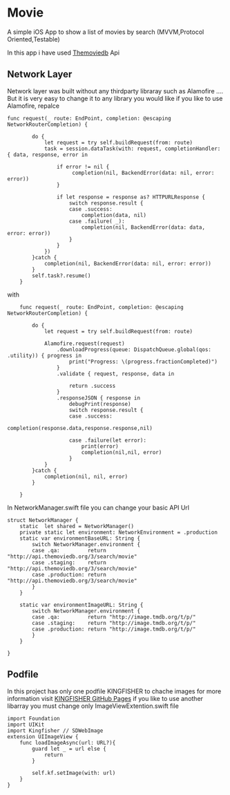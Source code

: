 # Movie
A simple iOS App to show a list of movies by search (MVVM,Protocol Oriented,Testable)

In this app i have used [Themoviedb](https://www.themoviedb.org) Api

## Network Layer
Network layer was built without any thirdparty libraray such as Alamofire ....
But it is very easy to change it to any library you would like
if you like to use Alamofire,  repalce
```
func request(_ route: EndPoint, completion: @escaping NetworkRouterCompletion) {
        
        do {
            let request = try self.buildRequest(from: route)
            task = session.dataTask(with: request, completionHandler: { data, response, error in
                
                if error != nil {
                     completion(nil, BackendError(data: nil, error: error))
                }
                
                if let response = response as? HTTPURLResponse {
                    switch response.result {
                    case .success:
                        completion(data, nil)
                    case .failure( _):
                        completion(nil, BackendError(data: data, error: error))
                    }
                }
            })
        }catch {
            completion(nil, BackendError(data: nil, error: error))
        }
        self.task?.resume()
    }
```
with
```
    func request(_ route: EndPoint, completion: @escaping NetworkRouterCompletion) {
        
        do {
            let request = try self.buildRequest(from: route)
           
            Alamofire.request(request)
                .downloadProgress(queue: DispatchQueue.global(qos: .utility)) { progress in
                    print("Progress: \(progress.fractionCompleted)")
                }
                .validate { request, response, data in
                    
                    return .success
                }
                .responseJSON { response in
                    debugPrint(response)
                    switch response.result {
                    case .success:
                        completion(response.data,response.response,nil)
                        
                    case .failure(let error):
                        print(error)
                        completion(nil,nil, error)
                    }
            }
        }catch {
            completion(nil, nil, error)
        }
       
    }
```
In NetworkManager.swift file you can change your basic API Url
```
struct NetworkManager {
    static  let shared = NetworkManager()
    private static let environment: NetworkEnvironment = .production
    static var environmentBaseURL: String {
        switch NetworkManager.environment {
        case .qa:         return "http://api.themoviedb.org/3/search/movie"
        case .staging:    return "http://api.themoviedb.org/3/search/movie"
        case .production: return "http://api.themoviedb.org/3/search/movie"
        }
    }
    
    static var environmentImageURL: String {
        switch NetworkManager.environment {
        case .qa:         return "http://image.tmdb.org/t/p/"
        case .staging:    return "http://image.tmdb.org/t/p/"
        case .production: return "http://image.tmdb.org/t/p/"
        }
    }
    
}
```

## Podfile
In this project has only one podfile KINGFISHER to chache images for more information visit [KINGFISHER GitHub Pages](https://github.com/onevcat/Kingfisher)
if you like to use another libarray you must change only ImageViewExtention.swift file
```
import Foundation
import UIKit
import Kingfisher // SDWebImage
extension UIImageView {
    func loadImageAsync(url: URL?){
        guard let _ = url else {
            return
        }
        
        self.kf.setImage(with: url)
    }
}

```
